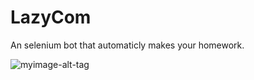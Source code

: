 # LazyCom
An selenium bot that automaticly makes your homework.


![myimage-alt-tag](https://i.imgur.com/IO5E8ZT.gif)
